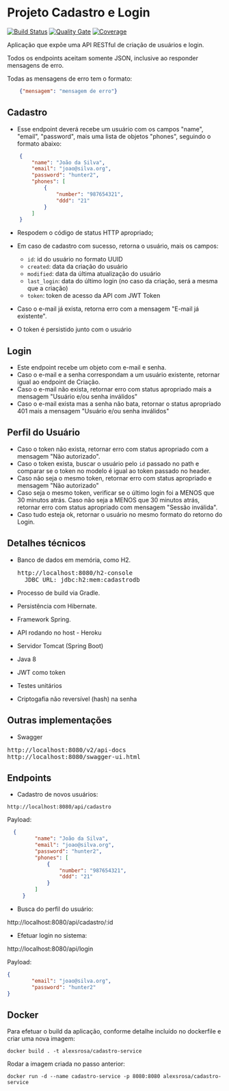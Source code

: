 


# Projeto Cadastro e Login

[![Build Status](https://travis-ci.com/alexsrosa/cadastro-service.svg?branch=master)](https://travis-ci.com/alexsrosa/cadastro-service)
[![Quality Gate](https://sonarcloud.io/api/project_badges/measure?project=alexsrosa%3Acadastro-service&metric=alert_status)](https://sonarcloud.io/dashboard?id=alexsrosa%3Acadastro-service)
[![Coverage](https://sonarcloud.io/api/project_badges/measure?project=alexsrosa%3Acadastro-service&metric=coverage)](https://sonarcloud.io/component_measures?id=alexsrosa%3Acadastro-service&metric=coverage)



Aplicação que expõe uma API RESTful de criação de usuários e login.

Todos os endpoints aceitam somente JSON, inclusive ao responder mensagens de erro.

Todas as mensagens de erro tem o formato:

```json
    {"mensagem": "mensagem de erro"}
```

## Cadastro

* Esse endpoint deverá recebe um usuário com os campos "name", "email", "password", mais uma lista de objetos "phones", 
seguindo o formato abaixo:

```json
    {
        "name": "João da Silva",
        "email": "joao@silva.org",
        "password": "hunter2",
        "phones": [
            {
                "number": "987654321",
                "ddd": "21"
            }
        ]
    }
```

* Respodem o código de status HTTP apropriado;

* Em caso de cadastro com sucesso, retorna o usuário, mais os campos:

    * `id`: id do usuário no formato UUID
    * `created`: data da criação do usuário
    * `modified`: data da última atualização do usuário
    * `last_login`: data do último login (no caso da criação, será a mesma que a criação)
    * `token`: token de acesso da API com JWT Token

* Caso o e-mail já exista, retorna erro com a mensagem "E-mail já existente".
* O token é persistido junto com o usuário

## Login

* Este endpoint recebe um objeto com e-mail e senha.
* Caso o e-mail e a senha correspondam a um usuário existente, retornar igual ao endpoint de Criação.
* Caso o e-mail não exista, retornar erro com status apropriado mais a mensagem "Usuário e/ou senha inválidos"
* Caso o e-mail exista mas a senha não bata, retornar o status apropriado 401 mais a mensagem "Usuário e/ou senha inválidos"

## Perfil do Usuário
* Caso o token não exista, retornar erro com status apropriado com a mensagem "Não autorizado".
* Caso o token exista, buscar o usuário pelo `id` passado no path e comparar se o token no modelo é igual ao token passado no header.
* Caso não seja o mesmo token, retornar erro com status apropriado e mensagem "Não autorizado"
* Caso seja o mesmo token, verificar se o último login foi a MENOS que 30 minutos atrás. Caso não seja a MENOS que 30 minutos atrás, retornar erro com status apropriado com mensagem "Sessão inválida".
* Caso tudo esteja ok, retornar o usuário no mesmo formato do retorno do Login.

## Detalhes técnicos
* Banco de dados em memória, como H2.

    <pre>http://localhost:8080/h2-console
    JDBC URL: jdbc:h2:mem:cadastrodb</pre>
    
* Processo de build via Gradle.
* Persistência com Hibernate.
* Framework Spring.
* API rodando no host - Heroku
* Servidor Tomcat (Spring Boot)
* Java 8
* JWT como token
* Testes unitários
* Criptogafia não reversível (hash) na senha

## Outras implementações

* Swagger
<pre>http://localhost:8080/v2/api-docs
http://localhost:8080/swagger-ui.html</pre>

## Endpoints

* Cadastro de novos usuários:
    
`http://localhost:8080/api/cadastro`

Payload:
```json
  {
         "name": "João da Silva",
         "email": "joao@silva.org",
         "password": "hunter2",
         "phones": [
             {
                 "number": "987654321",
                 "ddd": "21"
             }
         ]
     }
```
* Busca do perfil do usuário:

http://localhost:8080/api/cadastro/:id

* Efetuar login no sistema:

http://localhost:8080/api/login

Payload:
```json
{
        "email": "joao@silva.org",
        "password": "hunter2"
}
```

## Docker

Para efetuar o build da aplicação, conforme detalhe incluído no dockerfile e criar uma nova imagem:

```
docker build . -t alexsrosa/cadastro-service 
```

Rodar a imagem criada no passo anterior:

```
docker run -d --name cadastro-service -p 8080:8080 alexsrosa/cadastro-service
```
